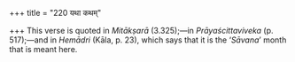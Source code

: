 +++
title = "220 यथा कथम्"

+++
This verse is quoted in *Mitākṣarā* (3.325);—in *Prāyaścittaviveka* (p.
517);—and in *Hemādri* (Kāla, p. 23), which says that it is the
‘*Sāvana*’ month that is meant here.


